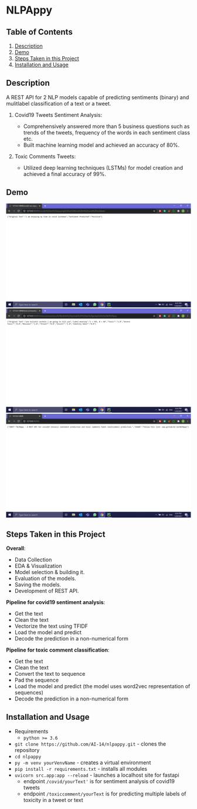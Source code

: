 # NLPAppy

## Table of Contents
1. [Description](#description)
2. [Demo](#demo)
3. [Steps Taken in this Project](#steps)
4. [Installation and Usage](#installation-usage)

## Description <a name="description"><a/>
   A REST API for 2 NLP models capable of predicting sentiments (binary) and mulitlabel classification of a text or a tweet.
   
   1. Covid19 Tweets Sentiment Analysis:
      - Comprehensively answered more than 5 business questions such as trends of the tweets, frequency of the words in each sentiment class etc.
      - Built machine learning model and achieved an accuracy of 80%.
   
   2. Toxic Comments Tweets:
      - Utilized deep learning techniques (LSTMs) for model creation and achieved a final accuracy of 99%.

## Demo <a name="demo"><a/>
<img src="res/Snap1.png" width="600"/>       
  
<img src="res/Snap2.png" width="600"/>

<img src="res/Snap3.png" width="600"/>

## Steps Taken in this Project <a name="steps"><a/>
**Overall**:
  - Data Collection
  - EDA & Visualization
  - Model selection & building it.
  - Evaluation of the models.
  - Saving the models.
  - Development of REST API.

**Pipeline for covid19 sentiment analysis**:
  - Get the text
  - Clean the text
  - Vectorize the text using TFIDF
  - Load the model and predict
  - Decode the prediction in a non-numerical form

**Pipeline for toxic comment classification**:
  - Get the text
  - Clean the text
  - Convert the text to sequence
  - Pad the sequence
  - Load the model and predict (the model uses word2vec representation of sequences)
  - Decode the prediction in a non-numerical form

## Installation and Usage <a name="installation-usage"><a/>
- Requirements
  - `python >= 3.6`
- `git clone https://github.com/AI-14/nlpappy.git` - clones the repository
- `cd nlpappy`
- `py -m venv yourVenvName` - creates a virtual environment
- `pip install -r requirements.txt` - installs all modules
- `uvicorn src.app:app --reload` - launches a localhost site for fastapi
   - endpoint `/covid/yourText'` is for sentiment analysis of covid19 tweets
   - endpoint `/toxiccomment/yourText` is for predicting multiple labels of toxicity in a tweet or text
